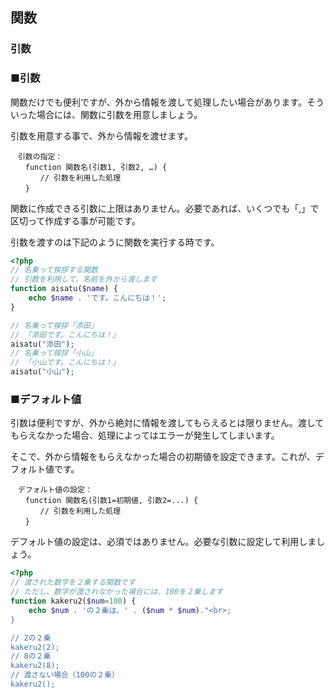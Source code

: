 ## 関数
### 引数

### ■引数

関数だけでも便利ですが、外から情報を渡して処理したい場合があります。そういった場合には、関数に引数を用意しましょう。

引数を用意する事で、外から情報を渡せます。

```
　引数の指定：
　　function 関数名(引数1, 引数2, …) {
　　　　// 引数を利用した処理
　　}
```

関数に作成できる引数に上限はありません。必要であれば、いくつでも「,」で区切って作成する事が可能です。

引数を渡すのは下記のように関数を実行する時です。

```php
<?php
// 名乗って挨拶する関数
// 引数を利用して、名前を外から渡します
function aisatu($name) {
    echo $name . 'です。こんにちは！';
}

// 名乗って挨拶「添田」
// 「添田です。こんにちは！」
aisatu("添田");
// 名乗って挨拶「小山」
// 「小山です。こんにちは！」
aisatu("小山");
```

### ■デフォルト値

引数は便利ですが、外から絶対に情報を渡してもらえるとは限りません。渡してもらえなかった場合、処理によってはエラーが発生してしまいます。

そこで、外から情報をもらえなかった場合の初期値を設定できます。これが、デフォルト値です。

```
　デフォルト値の設定：
　　function 関数名(引数1=初期値, 引数2=...) {
　　　　// 引数を利用した処理
　　}
```

デフォルト値の設定は、必須ではありません。必要な引数に設定して利用しましょう。


```php
<?php
// 渡された数字を２乗する関数です
// ただし、数字が渡されなかった場合には、100を２乗します
function kakeru2($num=100) {
    echo $num . 'の２乗は、' . ($num * $num)."<br>;
}

// 2の２乗
kakeru2(2);
// 8の２乗
kakeru2(8);
// 渡さない場合（100の２乗）
kakeru2();

```
